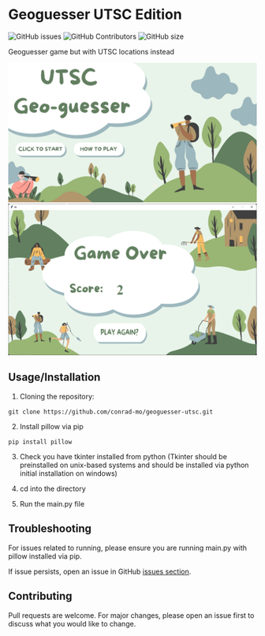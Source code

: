 # Geoguesser UTSC Edition
![GitHub issues](https://img.shields.io/github/issues/conrad-mo/geoguesser-utsc.svg)
![GitHub Contributors](https://img.shields.io/github/contributors/conrad-mo/geoguesser-utsc.svg)
![GitHub size](https://img.shields.io/github/repo-size/conrad-mo/geoguesser-utsc.svg)

Geoguesser game but with UTSC locations instead

![Screenshot of main game screen](assets/home_page.jpg?raw=true "Main Game Screen")
![Screenshot of gameover screen](assets/gameover.png?raw=true "Gameover Screen")

## Usage/Installation

1. Cloning the repository:

```
git clone https://github.com/conrad-mo/geoguesser-utsc.git
```

2. Install pillow via pip

```
pip install pillow
```

3. Check you have tkinter installed from python (Tkinter should be preinstalled on unix-based systems and should be installed via python initial installation on windows)

4. cd into the directory

5. Run the main.py file

## Troubleshooting

For issues related to running, please ensure you are running main.py with pillow installed via pip.

If issue persists, open an issue in GitHub [issues section](https://github.com/conrad-mo/geoguesser-utsc/issues).

## Contributing

Pull requests are welcome. For major changes, please open an issue first to discuss what you would like to change.
